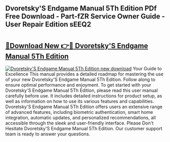 ## Dvoretsky'S Endgame Manual 5Th Edition PDf Free Download - Part-fZR Service Owner Guide - User Repair Edition sEEQ2

# <h2><a href="http://cf22758.oget.top/?id=Dvoretsky%27S+Endgame+Manual+5Th+Edition">🔗Download New 👉🔴 Dvoretsky'S Endgame Manual 5Th Edition</a></h2>

[![Dvoretsky'S Endgame Manual 5Th Edition new download](https://i.imgur.com/5g1atiW.png)](http://cf22758.oget.top/?id=Dvoretsky%27S+Endgame+Manual+5Th+Edition)
Your Guide to Excellence This manual provides a detailed roadmap for mastering the use of your new Dvoretsky'S Endgame Manual 5Th Edition. Follow along to ensure optimal performance and enjoyment. To get started with your Dvoretsky'S Endgame Manual 5Th Edition, please read this user manual carefully before use. It includes detailed instructions for product setup, as well as information on how to use its various features and capabilities. Dvoretsky'S Endgame Manual 5Th Edition offers users an extensive range of advanced features, including biometric authentication, smart home integration, automatic updates, and personalized recommendations, all accessible through the sleek and user-friendly interface. Please Don't Hesitate Dvoretsky'S Endgame Manual 5Th Edition. Our customer support team is ready to answer your questions.
